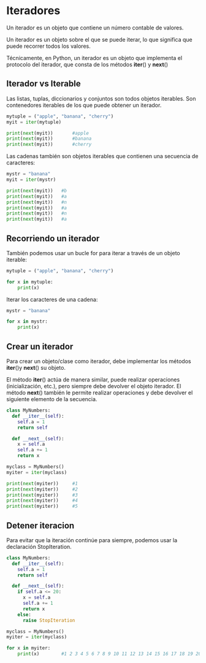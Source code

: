 # Iteradores 
Un iterador es un objeto que contiene un número contable de valores.

Un iterador es un objeto sobre el que se puede iterar, lo que significa que puede recorrer todos los valores.

Técnicamente, en Python, un iterador es un objeto que implementa el protocolo del iterador, que consta de los métodos __iter__() y __next__()

## Iterador vs Iterable
Las listas, tuplas, diccionarios y conjuntos son todos objetos iterables. Son contenedores iterables de los que puede obtener un iterador.
```python
mytuple = ("apple", "banana", "cherry")
myit = iter(mytuple)

print(next(myit))		#apple
print(next(myit))		#banana
print(next(myit))		#cherry
```

Las cadenas también son objetos iterables que contienen una secuencia de caracteres:
```python
mystr = "banana"
myit = iter(mystr)

print(next(myit))	#b
print(next(myit))	#a
print(next(myit))	#n
print(next(myit))	#a
print(next(myit))	#n
print(next(myit))	#a
```
## Recorriendo un iterador
También podemos usar un bucle for para iterar a través de un objeto iterable:
```python
mytuple = ("apple", "banana", "cherry")

for x in mytuple:
	print(x)
```
Iterar los caracteres de una cadena:
```python
mystr = "banana"

for x in mystr:
	print(x)
```
## Crear un iterador
Para crear un objeto/clase como iterador, debe implementar los métodos __iter__()y __next__() su objeto.

El método __iter__() actúa de manera similar, puede realizar operaciones (inicialización, etc.), pero siempre debe devolver el objeto iterador.
El método __next__() también le permite realizar operaciones y debe devolver el siguiente elemento de la secuencia.
```python
class MyNumbers:
  def __iter__(self):
    self.a = 1
    return self

  def __next__(self):
    x = self.a
    self.a += 1
    return x

myclass = MyNumbers()
myiter = iter(myclass)

print(next(myiter))		#1
print(next(myiter))		#2
print(next(myiter))		#3
print(next(myiter))		#4
print(next(myiter))		#5
```
## Detener iteracion
Para evitar que la iteración continúe para siempre, podemos usar la declaración StopIteration.
```python
class MyNumbers:
  def __iter__(self):
    self.a = 1
    return self

  def __next__(self):
    if self.a <= 20:
      x = self.a
      self.a += 1
      return x
    else:
      raise StopIteration

myclass = MyNumbers()
myiter = iter(myclass)

for x in myiter:
	print(x)		#1 2 3 4 5 6 7 8 9 10 11 12 13 14 15 16 17 18 19 20
```